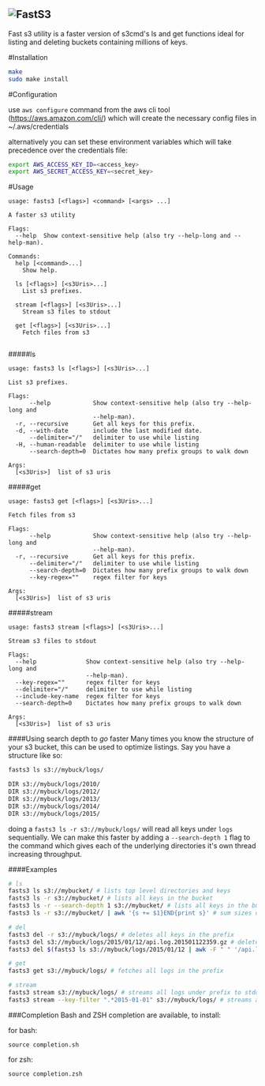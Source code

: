 ![FastS3](http://i.imgur.com/A42azaA.png)
---

Fast s3 utility is a faster version of s3cmd's ls and get functions ideal for listing and deleting buckets containing millions of keys.

#Installation

```bash
make
sudo make install
```

#Configuration

use `aws configure` command from the aws cli tool (https://aws.amazon.com/cli/) which will create the necessary config files in ~/.aws/credentials

alternatively you can set these environment variables which will take precedence over the credentials file:
```bash
export AWS_ACCESS_KEY_ID=<access_key>
export AWS_SECRET_ACCESS_KEY=<secret_key>
```

#Usage

```
usage: fasts3 [<flags>] <command> [<args> ...]

A faster s3 utility

Flags:
  --help  Show context-sensitive help (also try --help-long and --help-man).

Commands:
  help [<command>...]
    Show help.

  ls [<flags>] [<s3Uris>...]
    List s3 prefixes.

  stream [<flags>] [<s3Uris>...]
    Stream s3 files to stdout

  get [<flags>] [<s3Uris>...]
    Fetch files from s3


```

#####ls
```
usage: fasts3 ls [<flags>] [<s3Uris>...]

List s3 prefixes.

Flags:
      --help            Show context-sensitive help (also try --help-long and
                        --help-man).
  -r, --recursive       Get all keys for this prefix.
  -d, --with-date       include the last modified date.
      --delimiter="/"   delimiter to use while listing
  -H, --human-readable  delimiter to use while listing
      --search-depth=0  Dictates how many prefix groups to walk down

Args:
  [<s3Uris>]  list of s3 uris

```

#####get
```
usage: fasts3 get [<flags>] [<s3Uris>...]

Fetch files from s3

Flags:
      --help            Show context-sensitive help (also try --help-long and
                        --help-man).
  -r, --recursive       Get all keys for this prefix.
      --delimiter="/"   delimiter to use while listing
      --search-depth=0  Dictates how many prefix groups to walk down
      --key-regex=""    regex filter for keys

Args:
  [<s3Uris>]  list of s3 uris
```

#####stream
```
usage: fasts3 stream [<flags>] [<s3Uris>...]

Stream s3 files to stdout

Flags:
  --help              Show context-sensitive help (also try --help-long and
                      --help-man).
  --key-regex=""      regex filter for keys
  --delimiter="/"     delimiter to use while listing
  --include-key-name  regex filter for keys
  --search-depth=0    Dictates how many prefix groups to walk down

Args:
  [<s3Uris>]  list of s3 uris
```

####Using search depth to *go* faster
Many times you know the structure of your s3 bucket, this can be used to optimize listings. Say you have a structure like so:
```bash
fasts3 ls s3://mybuck/logs/

DIR s3://mybuck/logs/2010/
DIR s3://mybuck/logs/2012/
DIR s3://mybuck/logs/2013/
DIR s3://mybuck/logs/2014/
DIR s3://mybuck/logs/2015/
```

doing a `fasts3 ls -r s3://mybuck/logs/` will read all keys under `logs` sequentially. We can make this faster by adding a `--search-depth 1` flag to the command which gives each of the underlying directories it's own thread increasing throughput.

####Examples
```bash
# ls
fasts3 ls s3://mybucket/ # lists top level directories and keys
fasts3 ls -r s3://mybucket/ # lists all keys in the bucket
fasts3 ls -r --search-depth 1 s3://mybucket/ # lists all keys in the bucket using the directories 1 level down to thread
fasts3 ls -r s3://mybucket/ | awk '{s += $1}END{print s}' # sum sizes of all objects in the bucket

# del
fasts3 del -r s3://mybuck/logs/ # deletes all keys in the prefix
fasts3 del s3://mybuck/logs/2015/01/12/api.log.201501122359.gz # deletes single key
fasts3 del $(fasts3 ls s3://mybuck/logs/2015/01/12 | awk -F " " '/api.log/{print $2}') # delete all keys that have "api.log" in them

# get
fasts3 get s3://mybuck/logs/ # fetches all logs in the prefix

# stream
fasts3 stream s3://mybuck/logs/ # streams all logs under prefix to stdout
fasts3 stream --key-filter ".*2015-01-01" s3://mybuck/logs/ # streams all logs with 2015-01-01 in the key name stdout
```

###Completion
Bash and ZSH completion are available, to install:

for bash:
```
source completion.sh
```

for zsh:
```
source completion.zsh
```
